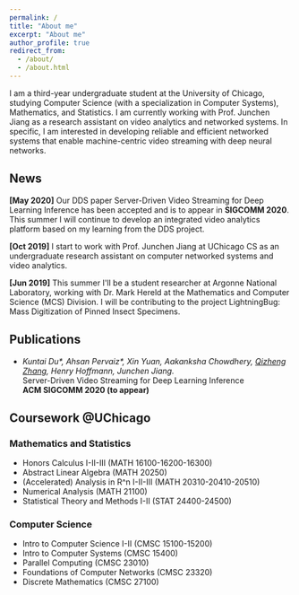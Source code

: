 ```yaml
---
permalink: /
title: "About me"
excerpt: "About me"
author_profile: true
redirect_from: 
  - /about/
  - /about.html
---
```


I am a third-year undergraduate student at the University of Chicago, studying Computer Science (with a specialization in Computer Systems), Mathematics, and Statistics. I am currently working with Prof. Junchen Jiang as a research assistant on video analytics and networked systems. In specific, I am interested in developing reliable and efficient networked systems that enable machine-centric video streaming with deep neural networks.

## News
**[May 2020]** Our DDS paper Server-Driven Video Streaming for Deep Learning Inference has been accepted and is to appear in **SIGCOMM 2020**. This summer I will continue to develop an integrated video analytics platform based on my learning from the DDS project.

**[Oct 2019]** I start to work with Prof. Junchen Jiang at UChicago CS as an undergraduate research assistant on computer networked systems and video analytics.

**[Jun 2019]** This summer I'll be a student researcher at Argonne National Laboratory, working with Dr. Mark Hereld at the Mathematics and Computer Science (MCS) Division. I will be contributing to the project LightningBug: Mass Digitization of Pinned Insect Specimens.

## Publications
- _Kuntai Du\*, Ahsan Pervaiz\*, Xin Yuan, Aakanksha Chowdhery, <ins>Qizheng Zhang</ins>, Henry Hoffmann, Junchen Jiang._<br />
  Server-Driven Video Streaming for Deep Learning Inference<br />
  **ACM SIGCOMM 2020 (to appear)**

<!---
## Research Projects
### Integrated Video Analytics Platform (At UChicago)
### DNN-Driven Streaming (At UChicago)
### LightningBug (at Argonne National Lab)
LightningBug is a system that enables mass digitization of pinned insect specimens. We work with museums across the US like the Field Museum and Yale Peabody  Museum of Natural History.
-->

## Coursework @UChicago
### Mathematics and Statistics
* Honors Calculus I-II-III (MATH 16100-16200-16300)<br />
* Abstract Linear Algebra (MATH 20250)<br />
* (Accelerated) Analysis in R^n I-II-III (MATH 20310-20410-20510)<br />
* Numerical Analysis (MATH 21100)<br />
* Statistical Theory and Methods I-II (STAT 24400-24500)

### Computer Science
* Intro to Computer Science I-II (CMSC 15100-15200)<br />
* Intro to Computer Systems (CMSC 15400)<br />
* Parallel Computing (CMSC 23010)<br />
* Foundations of Computer Networks (CMSC 23320)<br />
* Discrete Mathematics (CMSC 27100)

<!---
### Others
* Electricity & Magnetism (PHYS 13200)<br />
* Arts of Japan (ARTH 16800)<br />
* Modern Japanese Art and Architecture (ARTH 16910)<br />
* Philosophical Perspectives I-II (HUMA 11500-11600)<br />
* Self, Culture, and Society I-II-III (SOSC 12400-12500-12600)<br />
* Intro to the Civilizations of East Asia I (EALC 10800)
-->
